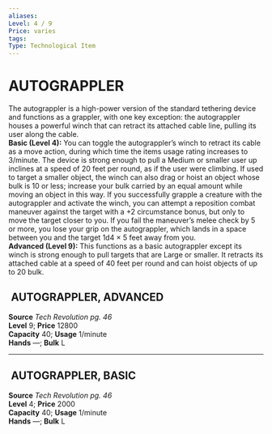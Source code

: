 ```yaml
---
aliases: 
Level: 4 / 9
Price: varies
tags: 
Type: Technological Item
---
```

# AUTOGRAPPLER

The autograppler is a high-power version of the standard tethering device and functions as a grappler, with one key exception: the autograppler houses a powerful winch that can retract its attached cable line, pulling its user along the cable.  
**Basic (Level 4):** You can toggle the autograppler’s winch to retract its cable as a move action, during which time the items usage rating increases to 3/minute. The device is strong enough to pull a Medium or smaller user up inclines at a speed of 20 feet per round, as if the user were climbing. If used to target a smaller object, the winch can also drag or hoist an object whose bulk is 10 or less; increase your bulk carried by an equal amount while moving an object in this way. If you successfully grapple a creature with the autograppler and activate the winch, you can attempt a reposition combat maneuver against the target with a +2 circumstance bonus, but only to move the target closer to you. If you fail the maneuver’s melee check by 5 or more, you lose your grip on the autograppler, which lands in a space between you and the target 1d4 × 5 feet away from you.  
**Advanced (Level 9):** This functions as a basic autograppler except its winch is strong enough to pull targets that are Large or smaller. It retracts its attached cable at a speed of 40 feet per round and can hoist objects of up to 20 bulk.  

##  AUTOGRAPPLER, ADVANCED

**Source** _Tech Revolution pg. 46_  
**Level** 9; **Price** 12800  
**Capacity** 40; **Usage** 1/minute  
**Hands** —; **Bulk** L

---

##  AUTOGRAPPLER, BASIC

**Source** _Tech Revolution pg. 46_  
**Level** 4; **Price** 2000  
**Capacity** 40; **Usage** 1/minute  
**Hands** —; **Bulk** L